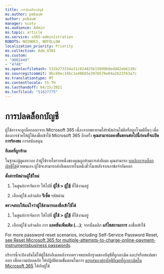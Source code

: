 ```yaml
---
title: การปลดล็อกบัญชี
ms.author: pebaum
author: pebaum
manager: scotv
ms.audience: Admin
ms.topic: article
ms.service: o365-administration
ROBOTS: NOINDEX, NOFOLLOW
localization_priority: Priority
ms.collection: Adm_O365
ms.custom:
- "9002449"
- "4748"
ms.openlocfilehash: 532b273154a31c024825b150d9b0edd42eb6130c
ms.sourcegitcommit: 8bc60ec34bc1e40685e3976576e04a2623f63a7c
ms.translationtype: MT
ms.contentlocale: th-TH
ms.lasthandoff: 04/15/2021
ms.locfileid: "51827775"
---
```

# <a name="unlocking-an-account"></a>การปลดล็อกบัญชี

ผู้ใช้อาจจะถูกล็อกออกจาก Microsoft 365 เนื่องจากพยายามใส่รหัสผ่านไม่ดีหรือถูกโจมตีอื่นๆ เมื่อต้องการช่วยให้ผู้ใช้ลงชื่อเข้าใช้ Microsoft 365 อีกครั้ง **คุณสามารถลองขั้นตอนต่อไปนี้ก่อนที่จะเปิดการร้องขอ** การสนับสนุน 

**อีเมลที่ถูกห้าม**

ในฐานะผู้ดูแลระบบ ถ้าผู้ใช้รายใดรายหนึ่งของคุณถูกห้ามการส่งอีเมล คุณสามารถ [ยกเลิกการบล็อกบัญชีได้](https://docs.microsoft.com/microsoft-365/security/office-365-security/removing-user-from-restricted-users-portal-after-spam)ด้วยตนเอง ผู้ใช้จะสามารถส่งอีเมลภายในหนึ่งชั่วโมงหลังจากเอาข้อจํากัดออก

**ตั้งค่ารหัสผ่านผู้ใช้ใหม่**

1. ในศูนย์การจัดการ ให้ไปที่ **ผู้ใช้ > [ผู้ใช้](https://admin.microsoft.com/Adminportal/Home?source=applauncher#/users)** ที่ใช้งานอยู่

2. เลือกผู้ใช้ แล้วคลิก **รีเซ็ต** รหัสผ่าน

**ตรวจสอบให้แน่ใจว่าผู้ใช้สามารถลงชื่อเข้าใช้ได้**

1. ในศูนย์การจัดการ ให้ไปที่ **ผู้ใช้ > [ผู้ใช้](https://admin.microsoft.com/Adminportal/Home?source=applauncher#/users)** ที่ใช้งานอยู่

2. เลือกผู้ใช้ แล้วคลิก การ **แอคชันเพิ่มเติม (...)**; จากนั้นคลิก **แก้ไขสถานะการ** ลงชื่อเข้าใช้

For more password reset scenarios, including Self-Service Password Reset, [see Reset Microsoft 365 for multiple-attempts-to-charge-online-payment-instrumentsbusiness passwords](https://docs.microsoft.com/microsoft-365/admin/add-users/reset-passwords?view=o365-worldwide).

บริการนี้จะป้องกันไม่ให้ผู้ใช้ส่งอีเมลหลังจากตรวจพบหลักฐานของบัญชีที่ถูกละเมิด และ/หรือสแปมขาออก เพื่อความปลอดภัย ให้ปฏิบัติตามขั้นตอนในการ [ตอบสนองต่อบัญชีอีเมลที่ถูกละเมิดใน Microsoft 365](https://docs.microsoft.com/microsoft-365/security/office-365-security/responding-to-a-compromised-email-account) ให้กับผู้ใช้
